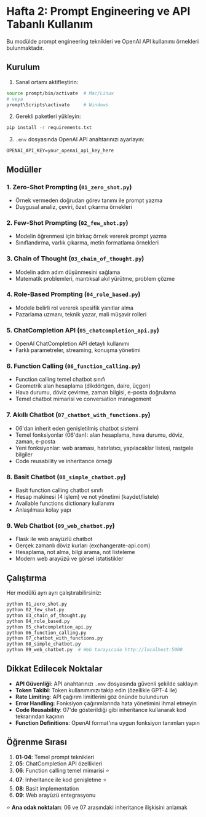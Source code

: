# Hafta 2: Prompt Engineering ve API Tabanlı Kullanım

Bu modülde prompt engineering teknikleri ve OpenAI API kullanımı örnekleri bulunmaktadır.

## Kurulum

1. Sanal ortamı aktifleştirin:
```bash
source prompt/bin/activate  # Mac/Linux
# veya
prompt\Scripts\activate     # Windows
```

2. Gerekli paketleri yükleyin:
```bash
pip install -r requirements.txt
```

3. `.env` dosyasında OpenAI API anahtarınızı ayarlayın:
```
OPENAI_API_KEY=your_openai_api_key_here
```

## Modüller

### 1. Zero-Shot Prompting (`01_zero_shot.py`)
- Örnek vermeden doğrudan görev tanımı ile prompt yazma
- Duygusal analiz, çeviri, özet çıkarma örnekleri

### 2. Few-Shot Prompting (`02_few_shot.py`) 
- Modelin öğrenmesi için birkaç örnek vererek prompt yazma
- Sınıflandırma, varlık çıkarma, metin formatlama örnekleri

### 3. Chain of Thought (`03_chain_of_thought.py`)
- Modelin adım adım düşünmesini sağlama
- Matematik problemleri, mantıksal akıl yürütme, problem çözme

### 4. Role-Based Prompting (`04_role_based.py`)
- Modele belirli rol vererek spesifik yanıtlar alma
- Pazarlama uzmanı, teknik yazar, mali müşavir rolleri

### 5. ChatCompletion API (`05_chatcompletion_api.py`)
- OpenAI ChatCompletion API detaylı kullanımı
- Farklı parametreler, streaming, konuşma yönetimi

### 6. Function Calling (`06_function_calling.py`)
- Function calling temel chatbot sınıfı
- Geometrik alan hesaplama (dikdörtgen, daire, üçgen)
- Hava durumu, döviz çevirme, zaman bilgisi, e-posta doğrulama
- Temel chatbot mimarisi ve conversation management

### 7. Akıllı Chatbot (`07_chatbot_with_functions.py`)
- 06'dan inherit eden genişletilmiş chatbot sistemi  
- Temel fonksiyonlar (06'dan): alan hesaplama, hava durumu, döviz, zaman, e-posta
- Yeni fonksiyonlar: web araması, hatırlatıcı, yapılacaklar listesi, rastgele bilgiler
- Code reusability ve inheritance örneği

### 8. Basit Chatbot (`08_simple_chatbot.py`)
- Basit function calling chatbot sınıfı
- Hesap makinesi (4 işlem) ve not yönetimi (kaydet/listele)
- Available functions dictionary kullanımı
- Anlaşılması kolay yapı

### 9. Web Chatbot (`09_web_chatbot.py`)
- Flask ile web arayüzlü chatbot
- Gerçek zamanlı döviz kurları (exchangerate-api.com)
- Hesaplama, not alma, bilgi arama, not listeleme
- Modern web arayüzü ve görsel istatistikler

## Çalıştırma

Her modülü ayrı ayrı çalıştırabilirsiniz:

```bash
python 01_zero_shot.py
python 02_few_shot.py
python 03_chain_of_thought.py
python 04_role_based.py
python 05_chatcompletion_api.py
python 06_function_calling.py
python 07_chatbot_with_functions.py
python 08_simple_chatbot.py
python 09_web_chatbot.py  # Web tarayıcıda http://localhost:5000
```

## Dikkat Edilecek Noktalar

- **API Güvenliği**: API anahtarınızı `.env` dosyasında güvenli şekilde saklayın
- **Token Takibi**: Token kullanımınızı takip edin (özellikle GPT-4 ile)
- **Rate Limiting**: API çağırım limitlerini göz önünde bulundurun
- **Error Handling**: Fonksiyon çağırımlarında hata yönetimini ihmal etmeyin
- **Code Reusability**: 07'de gösterildiği gibi inheritance kullanarak kod tekrarından kaçının
- **Function Definitions**: OpenAI format'ına uygun fonksiyon tanımları yapın

## Öğrenme Sırası

1. **01-04**: Temel prompt teknikleri
2. **05**: ChatCompletion API özellikleri  
3. **06**: Function calling temel mimarisi ⭐
4. **07**: Inheritance ile kod genişletme ⭐
5. **08**: Basit implementation
6. **09**: Web arayüzü entegrasyonu

⭐ **Ana odak noktaları**: 06 ve 07 arasındaki inheritance ilişkisini anlamak